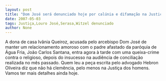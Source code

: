 ```yaml
---
layout: post
title: "Dom José será denunciado hoje por calúnia e difamação na Justiça"
date: 2007-05-03
tags: Justiça,Louro José,Serasa,Witzel denunciado
author: None
---
```


A dona de casa Ivânia Queiroz, acusada pelo arcebispo Dom José de manter um relacionamento amoroso com o padre afastado da paróquia de Água Fria, João Carlos Santana, entra agora à tarde com uma queixa-crime contra o religioso, depois do insucesso na audiência de conciliação realizada no mês passado. 
Quem leu a peça escrita pelo advogado Hebron Oliveira diz que não há clemência, pelo menos na Justiça dos homens. Vamos ter mais detalhes ainda hoje. 